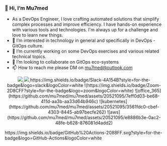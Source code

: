 <!--START_SECTION:badges-->
<!--END_SECTION:badges-->

### 👋 Hi, I’m Mu7med 
- As a DevOps Engineer, I love crafting automated solutions that simplify complex processes and improve efficiency. I have hands-on experience with various tools and technologies. I'm always up for a challenge and love to learn new things.
- 👀 I’m interested in technology in general and specifically in DevOps - GitOps culture.
- 🌱 I’m currently working on some DevOps exercises and various related technical topics.
- 💞️ I’m looking to collaborate on GitOps eco-systems 
- 📫 How to reach me please DM on mu7med@outlook.com





<p align="center">
  <a href="#">
    <img src=https://img.shields.io/badge/WhatsApp-25D366?style=for-the-badge&logo=whatsapp&logoColor=white>
  </a>
  
  <a href="#">
    <img src=https://img.shields.io/badge/GitHub%20Actions-2088FF.svg?style=for-the-badge&logo=GitHub-Actions&logoColor=white>
   </a>
  https://img.shields.io/badge/Slack-4A154B?style=for-the-badge&logo=slack&logoColor=white
  !(https://img.shields.io/badge/Zoom-2D8CFF?style=for-the-badge&logo=zoom&logoColor=white)
  ![office_365](https://github.com/mu7med/mu7med/assets/20521095/7eff0d03-be68-411d-aa3b-aa33d64b946c)
  ![kubernetes](https://github.com/mu7med/mu7med/assets/20521095/3561fdc0-cbef-4303-8445-ab97becfe262)
  ![aws](https://github.com/mu7med/mu7med/assets/20521095/e8886b3e-0ac2-48fe-b628-876081d4add2)
</p>
https://img.shields.io/badge/GitHub%20Actions-2088FF.svg?style=for-the-badge&logo=GitHub-Actions&logoColor=white
<!---
Mu7med/Mu7med is a ✨ special ✨ repository because its `README.md` (this file) appears on your GitHub profile.
You can click the Preview link to take a look at your changes.
--->

